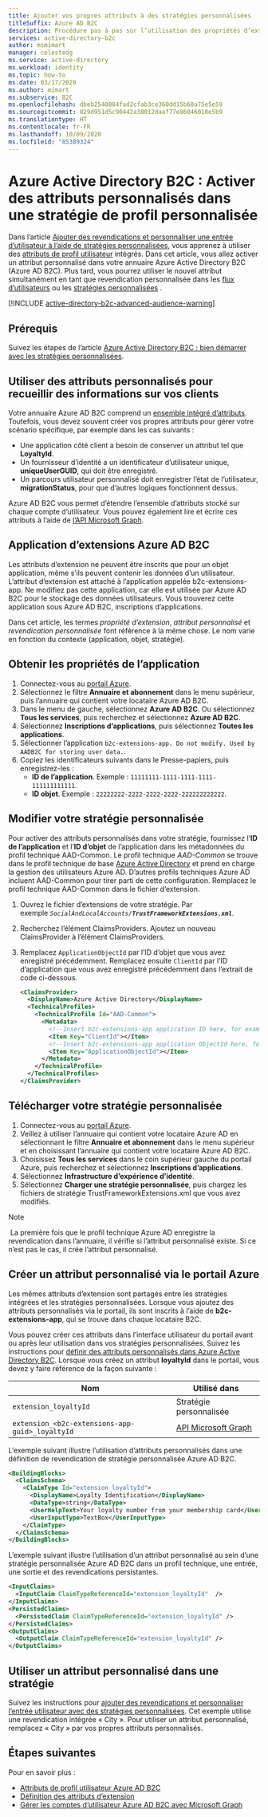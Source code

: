 ```yaml
---
title: Ajouter vos propres attributs à des stratégies personnalisées
titleSuffix: Azure AD B2C
description: Procédure pas à pas sur l’utilisation des propriétés d’extension et des attributs personnalisés, ainsi que sur la manière de les inclure dans l’interface utilisateur.
services: active-directory-b2c
author: msmimart
manager: celestedg
ms.service: active-directory
ms.workload: identity
ms.topic: how-to
ms.date: 03/17/2020
ms.author: mimart
ms.subservice: B2C
ms.openlocfilehash: dbeb2540084fad2cfab3ce360dd15b60a75e5e59
ms.sourcegitcommit: 829d951d5c90442a38012daaf77e86046018e5b9
ms.translationtype: HT
ms.contentlocale: fr-FR
ms.lasthandoff: 10/09/2020
ms.locfileid: "85389324"
---
```

# <a name="azure-active-directory-b2c-enable-custom-attributes-in-a-custom-profile-policy"></a>Azure Active Directory B2C : Activer des attributs personnalisés dans une stratégie de profil personnalisée

Dans l’article [Ajouter des revendications et personnaliser une entrée d’utilisateur à l’aide de stratégies personnalisées](custom-policy-configure-user-input.md), vous apprenez à utiliser des [attributs de profil utilisateur](user-profile-attributes.md) intégrés. Dans cet article, vous allez activer un attribut personnalisé dans votre annuaire Azure Active Directory B2C (Azure AD B2C). Plus tard, vous pourrez utiliser le nouvel attribut simultanément en tant que revendication personnalisée dans les [flux d’utilisateurs](user-flow-overview.md) ou les [stratégies personnalisées](custom-policy-get-started.md) .

[!INCLUDE [active-directory-b2c-advanced-audience-warning](../../includes/active-directory-b2c-advanced-audience-warning.md)]

## <a name="prerequisites"></a>Prérequis

Suivez les étapes de l’article [Azure Active Directory B2C : bien démarrer avec les stratégies personnalisées](custom-policy-get-started.md).

## <a name="use-custom-attributes-to-collect-information-about-your-customers"></a>Utiliser des attributs personnalisés pour recueillir des informations sur vos clients 

Votre annuaire Azure AD B2C comprend un [ensemble intégré d’attributs](user-profile-attributes.md). Toutefois, vous devez souvent créer vos propres attributs pour gérer votre scénario spécifique, par exemple dans les cas suivants :

* Une application côté client a besoin de conserver un attribut tel que **LoyaltyId**.
* Un fournisseur d’identité a un identificateur d’utilisateur unique, **uniqueUserGUID**, qui doit être enregistré.
* Un parcours utilisateur personnalisé doit enregistrer l’état de l’utilisateur, **migrationStatus**, pour que d’autres logiques fonctionnent dessus.

Azure AD B2C vous permet d’étendre l’ensemble d’attributs stocké sur chaque compte d’utilisateur. Vous pouvez également lire et écrire ces attributs à l’aide de [l’API Microsoft Graph](manage-user-accounts-graph-api.md).

## <a name="azure-ad-b2c-extensions-app"></a>Application d’extensions Azure AD B2C

Les attributs d’extension ne peuvent être inscrits que pour un objet application, même s’ils peuvent contenir les données d’un utilisateur. L’attribut d’extension est attaché à l’application appelée b2c-extensions-app. Ne modifiez pas cette application, car elle est utilisée par Azure AD B2C pour le stockage des données utilisateurs. Vous trouverez cette application sous Azure AD B2C, inscriptions d’applications.

Dans cet article, les termes *propriété d’extension*, *attribut personnalisé* et *revendication personnalisée* font référence à la même chose. Le nom varie en fonction du contexte (application, objet, stratégie).

## <a name="get-the-application-properties"></a>Obtenir les propriétés de l’application

1. Connectez-vous au [portail Azure](https://portal.azure.com).
1. Sélectionnez le filtre **Annuaire et abonnement** dans le menu supérieur, puis l’annuaire qui contient votre locataire Azure AD B2C.
1. Dans le menu de gauche, sélectionnez **Azure AD B2C**. Ou sélectionnez **Tous les services**, puis recherchez et sélectionnez **Azure AD B2C**.
1. Sélectionnez **Inscriptions d’applications**, puis sélectionnez **Toutes les applications**.
1. Sélectionner l’application `b2c-extensions-app. Do not modify. Used by AADB2C for storing user data.`.
1. Copiez les identificateurs suivants dans le Presse-papiers, puis enregistrez-les :
    * **ID de l’application**. Exemple : `11111111-1111-1111-1111-111111111111`.
    * **ID objet**. Exemple : `22222222-2222-2222-2222-222222222222`.

## <a name="modify-your-custom-policy"></a>Modifier votre stratégie personnalisée

Pour activer des attributs personnalisés dans votre stratégie, fournissez l’**ID de l’application** et l’**ID d’objet** de l’application dans les métadonnées du profil technique AAD-Common. Le profil technique *AAD-Common* se trouve dans le profil technique de base [Azure Active Directory](active-directory-technical-profile.md) et prend en charge la gestion des utilisateurs Azure AD. D’autres profils techniques Azure AD incluent AAD-Common pour tirer parti de cette configuration. Remplacez le profil technique AAD-Common dans le fichier d’extension.

1. Ouvrez le fichier d’extensions de votre stratégie. Par exemple <em>`SocialAndLocalAccounts/`**`TrustFrameworkExtensions.xml`**</em>.
1. Recherchez l’élément ClaimsProviders. Ajoutez un nouveau ClaimsProvider à l’élément ClaimsProviders.
1. Remplacez `ApplicationObjectId` par l’ID d’objet que vous avez enregistré précédemment. Remplacez ensuite `ClientId` par l’ID d’application que vous avez enregistré précédemment dans l’extrait de code ci-dessous.

    ```xml
    <ClaimsProvider>
      <DisplayName>Azure Active Directory</DisplayName>
      <TechnicalProfiles>
        <TechnicalProfile Id="AAD-Common">
          <Metadata>
            <!--Insert b2c-extensions-app application ID here, for example: 11111111-1111-1111-1111-111111111111-->  
            <Item Key="ClientId"></Item>
            <!--Insert b2c-extensions-app application ObjectId here, for example: 22222222-2222-2222-2222-222222222222-->
            <Item Key="ApplicationObjectId"></Item>
          </Metadata>
        </TechnicalProfile>
      </TechnicalProfiles> 
    </ClaimsProvider>
    ```

## <a name="upload-your-custom-policy"></a>Télécharger votre stratégie personnalisée

1. Connectez-vous au [portail Azure](https://portal.azure.com).
2. Veillez à utiliser l’annuaire qui contient votre locataire Azure AD en sélectionnant le filtre **Annuaire et abonnement** dans le menu supérieur et en choisissant l’annuaire qui contient votre locataire Azure AD B2C.
3. Choisissez **Tous les services** dans le coin supérieur gauche du portail Azure, puis recherchez et sélectionnez **Inscriptions d’applications**.
4. Sélectionnez **Infrastructure d’expérience d’identité**.
5. Sélectionnez **Charger une stratégie personnalisée**, puis chargez les fichiers de stratégie TrustFrameworkExtensions.xml que vous avez modifiés.

> [!NOTE]
> La première fois que le profil technique Azure AD enregistre la revendication dans l’annuaire, il vérifie si l’attribut personnalisé existe. Si ce n’est pas le cas, il crée l’attribut personnalisé.  

## <a name="create-a-custom-attribute-through-azure-portal"></a>Créer un attribut personnalisé via le portail Azure

Les mêmes attributs d’extension sont partagés entre les stratégies intégrées et les stratégies personnalisées. Lorsque vous ajoutez des attributs personnalisés via le portail, ils sont inscrits à l’aide de **b2c-extensions-app**, qui se trouve dans chaque locataire B2C.

Vous pouvez créer ces attributs dans l’interface utilisateur du portail avant ou après leur utilisation dans vos stratégies personnalisées. Suivez les instructions pour [définir des attributs personnalisés dans Azure Active Directory B2C](user-flow-custom-attributes.md). Lorsque vous créez un attribut **loyaltyId** dans le portail, vous devez y faire référence de la façon suivante :

|Nom     |Utilisé dans |
|---------|---------|
|`extension_loyaltyId`  | Stratégie personnalisée|
|`extension_<b2c-extensions-app-guid>_loyaltyId`  | [API Microsoft Graph](manage-user-accounts-graph-api.md)|

L’exemple suivant illustre l’utilisation d’attributs personnalisés dans une définition de revendication de stratégie personnalisée Azure AD B2C.

```xml
<BuildingBlocks>
  <ClaimsSchema>
    <ClaimType Id="extension_loyaltyId">
      <DisplayName>Loyalty Identification</DisplayName>
      <DataType>string</DataType>
      <UserHelpText>Your loyalty number from your membership card</UserHelpText>
      <UserInputType>TextBox</UserInputType>
    </ClaimType>
  </ClaimsSchema>
</BuildingBlocks>
```

L’exemple suivant illustre l’utilisation d’un attribut personnalisé au sein d’une stratégie personnalisée Azure AD B2C dans un profil technique, une entrée, une sortie et des revendications persistantes.

```xml
<InputClaims>
  <InputClaim ClaimTypeReferenceId="extension_loyaltyId"  />
</InputClaims>
<PersistedClaims>
  <PersistedClaim ClaimTypeReferenceId="extension_loyaltyId" />
</PersistedClaims>
<OutputClaims>
  <OutputClaim ClaimTypeReferenceId="extension_loyaltyId" />
</OutputClaims>
```

## <a name="use-a-custom-attribute-in-a-policy"></a>Utiliser un attribut personnalisé dans une stratégie

Suivez les instructions pour [ajouter des revendications et personnaliser l’entrée utilisateur avec des stratégies personnalisées](custom-policy-configure-user-input.md). Cet exemple utilise une revendication intégrée « City ». Pour utiliser un attribut personnalisé, remplacez « City » par vos propres attributs personnalisés.


## <a name="next-steps"></a>Étapes suivantes

Pour en savoir plus :

- [Attributs de profil utilisateur Azure AD B2C](user-profile-attributes.md)
- [Définition des attributs d’extension](user-profile-attributes.md#extension-attributes)
- [Gérer les comptes d’utilisateur Azure AD B2C avec Microsoft Graph](manage-user-accounts-graph-api.md)
